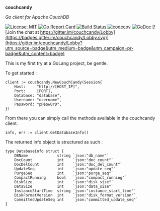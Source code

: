**couchcandy**

*Go client for Apache CouchDB* 

[![License: MIT](https://img.shields.io/badge/License-MIT-yellow.svg)](https://opensource.org/licenses/MIT)
[![Go Report Card](https://goreportcard.com/badge/github.com/spacemojo/couchcandy)](https://goreportcard.com/report/github.com/spacemojo/couchcandy)
[![Build Status](https://travis-ci.org/spacemojo/couchcandy.svg?branch=master)](https://travis-ci.org/spacemojo/couchcandy)
[![codecov](https://codecov.io/gh/spacemojo/couchcandy/branch/master/graph/badge.svg)](https://codecov.io/gh/spacemojo/couchcandy)
[![GoDoc](https://godoc.org/github.com/spacemojo/couchcandy?status.svg)](https://godoc.org/github.com/spacemojo/couchcandy)
[![Join the chat at https://gitter.im/couchcandy/Lobby](https://badges.gitter.im/couchcandy/Lobby.svg)](https://gitter.im/couchcandy/Lobby?utm_source=badge&utm_medium=badge&utm_campaign=pr-badge&utm_content=badge)

This is my first try at a GoLang project, be gentle.

To get started : 

```
client := couchcandy.NewCouchCandy(Session{
    Host:     "http://[HOST_IP]",
    Port:     [PORT],
    Database: "database",
    Username: "username",
    Password: "p@$$w0rD",
})
```

From there you can simply call the methods available in the couchcandy client. 

```
info, err := client.GetDatabaseInfo()
```

The returned info object is structured as such : 

```
type DatabaseInfo struct {
	DBName             string `json:"db_name"`
	DocCount           int    `json:"doc_count"`
	DocDelCount        int    `json:"doc_del_count"`
	UpdateSeq          int    `json:"update_seq"`
	PurgeSeq           int    `json:"purge_seq"`
	CompactRunning     bool   `json:"compact_running"`
	DiskSize           int    `json:"disk_size"`
	DataSize           int    `json:"data_size"`
	InstanceStartTime  string `json:"instance_start_time"`
	DiskFormatVersion  int    `json:"disk_format_version"`
	CommittedUpdateSeq int    `json:"committed_update_seq"`
}
```
